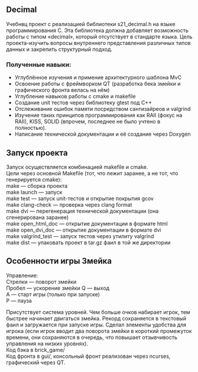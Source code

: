 ## Decimal
Учебнвц проект с реализацией библиотеки s21_decimal.h на языке программирования С. Эта библиотека должна добавляет возможность работы с типом «decimal», который отсутствует в стандарте языка. Цель проекта-изучить вопросы внутреннего представления различных типов данных и закрепить структурный подход.



### Полученные навыки:
- Углублённое изучения и примение архитектурного шаблона MvC
- Освоение работы с фреймворком QT (разработка бека змейки и графического фронта велась на нём)
- Углубление навыков работы с cmake и makefile
- Создание unit тестов через библиотеку gtest под С++
- Отслеживание ошибок памяти посредством сантизайреов и valgrind
- Изучение таких принципов программирования как RAII (фокус на RAII), KISS, SOLID (впрочем, последнее не было учтено в полностью).
- Написание технической документации и её создание через Doxygen

## Запуск проекта
Запуск осуществляется комбинацией makefile и cmake.  
Цели через основной Makefile (тот, что лежит заранее, а не тот, что генерируется cmake):  
make — сборка проекта  
make launch — запуск  
make test — запуск unit-тестов и открытие покрытия gcov  
make clang-check — проверка через clang format  
make dvi — перегенерация технической документации (она сгенерирована заранее)  
make open_html_doc — открытие документации в формате html  
make open_dvi_doc — открытие документации в формате dvi  
make valgrind_test — запуск тестов через утилиту valgrind  
make dist — упаковать проект в tar.gz фаил в той же директории

## Особенности игры Змейка
Управление:  
Стрелки — поворот змейки  
Пробел — ускорение змейки 
Q — выход  
A — старт игры (только при запуске)  
P — пауза  

Присутствует система уровней. Чем больше очков набирает игрок, тем быстрее начинает двигаться змейка. Рекорд сохраняется в текстовый фаил и загружается при запуске игры. Сделал элементы удобства для игрока (если игрок вводит два поворота змейки в короткий промежуток времени, они сохраняются в очередь, что повышает отзывчивость управления на низких уровнях).  
Код бэка в brick_game/  
Код фронта в gui/, консольный фронт реализован через ncurses, графический через QT.  
